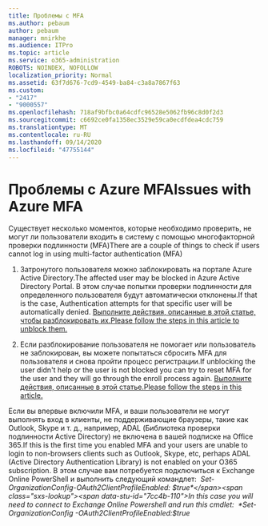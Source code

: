```yaml
---
title: Проблемы с MFA
ms.author: pebaum
author: pebaum
manager: mnirkhe
ms.audience: ITPro
ms.topic: article
ms.service: o365-administration
ROBOTS: NOINDEX, NOFOLLOW
localization_priority: Normal
ms.assetid: 63f7d676-7cd9-4549-ba84-c3a8a7867f63
ms.custom:
- "2417"
- "9000557"
ms.openlocfilehash: 718af9bfbc0a64cdfc96528e5062fb96c8d0f2d3
ms.sourcegitcommit: c6692ce0fa1358ec3529e59ca0ecdfdea4cdc759
ms.translationtype: MT
ms.contentlocale: ru-RU
ms.lasthandoff: 09/14/2020
ms.locfileid: "47755144"
---
```

# <a name="issues-with-azure-mfa"></a><span data-ttu-id="7cc4b-102">Проблемы с Azure MFA</span><span class="sxs-lookup"><span data-stu-id="7cc4b-102">Issues with Azure MFA</span></span>
<span data-ttu-id="7cc4b-103">Существует несколько моментов, которые необходимо проверить, не могут ли пользователи входить в систему с помощью многофакторной проверки подлинности (MFA)</span><span class="sxs-lookup"><span data-stu-id="7cc4b-103">There are a couple of things to check if users cannot log in using multi-factor authentication (MFA)</span></span>

1. <span data-ttu-id="7cc4b-104">Затронутого пользователя можно заблокировать на портале Azure Active Directory.</span><span class="sxs-lookup"><span data-stu-id="7cc4b-104">The affected user may be blocked in Azure Active Directory Portal.</span></span> <span data-ttu-id="7cc4b-105">В этом случае попытки проверки подлинности для определенного пользователя будут автоматически отклонены.</span><span class="sxs-lookup"><span data-stu-id="7cc4b-105">If that is the case, Authentication attempts for that specific user will be automatically denied.</span></span> [<span data-ttu-id="7cc4b-106">Выполните действия, описанные в этой статье, чтобы разблокировать их.</span><span class="sxs-lookup"><span data-stu-id="7cc4b-106">Please follow the steps in this article to unblock them.</span></span>](https://docs.microsoft.com/azure/active-directory/authentication/howto-mfa-mfasettings#block-and-unblock-users)

2. <span data-ttu-id="7cc4b-107">Если разблокирование пользователя не помогает или пользователь не заблокирован, вы можете попытаться сбросить MFA для пользователя и снова пройти процесс регистрации.</span><span class="sxs-lookup"><span data-stu-id="7cc4b-107">If unblocking the user didn't help or the user is not blocked you can try to reset MFA for the user and they will go through the enroll process again.</span></span> [<span data-ttu-id="7cc4b-108">Выполните действия, описанные в этой статье.</span><span class="sxs-lookup"><span data-stu-id="7cc4b-108">Please follow the steps in this article.</span></span>](https://docs.microsoft.com/azure/active-directory/authentication/howto-mfa-userdevicesettings#require-users-to-provide-contact-methods-again)

<span data-ttu-id="7cc4b-109">Если вы впервые включили MFA, и ваши пользователи не могут выполнять вход в клиенты, не поддерживающие браузеры, такие как Outlook, Skype и т. д., например, ADAL (Библиотека проверки подлинности Active Directory) не включена в вашей подписке на Office 365.</span><span class="sxs-lookup"><span data-stu-id="7cc4b-109">If this is the first time you enabled MFA and your users are unable to login to non-browsers clients such as Outlook, Skype, etc, perhaps ADAL (Active Directory Authentication Library) is not enabled on your O365 subscription.</span></span> <span data-ttu-id="7cc4b-110">В этом случае вам потребуется подключиться к Exchange Online PowerShell и выполнить следующий командлет:  *Set-OrganizationConfig-OAuth2ClientProfileEnabled: $true*</span><span class="sxs-lookup"><span data-stu-id="7cc4b-110">In this case you will need to connect to Exchange Online Powershell and run this cmdlet:  *Set-OrganizationConfig -OAuth2ClientProfileEnabled:$true*</span></span>